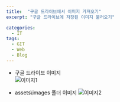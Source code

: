 ```yaml
---
title:  "구글 드라이브에서 이미지 가져오기"
excerpt: "구글 드라이브에 저장된 이미지 불러오기"

categories:
  - IT
tags:
  - GIT
  - Web
  - Blog
---
```

* 구글 드라이브 이미지  
![이미지1](https://drive.google.com/uc?id=1CYWhiee5skjEcDNq6rUgA_Y0c2u1iAds)

* assets\images 폴더 이미지
![이미지2](https://withmaster.github.io/assets/images/500×300.png)